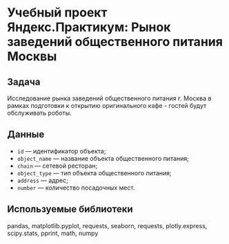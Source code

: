 # Учебный проект Яндекс.Практикум: Рынок заведений общественного питания Москвы

## Задача

Исследование рынка заведений общественного питания г. Москва в рамках подготовки к открытию оригинального кафе - гостей будут обслуживать роботы.

## Данные

- `id` — идентификатор объекта;
- `object_name` — название объекта общественного питания;
- `chain` — сетевой ресторан;
- `object_type` — тип объекта общественного питания;
- `address` — адрес;
- `number` — количество посадочных мест.

## Используемые библиотеки
pandas, matplotlib.pyplot, requests, seaborn, requests, plotly.express, scipy.stats, pprint, math, numpy
